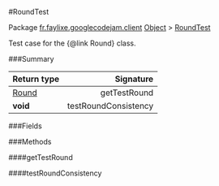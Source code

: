 #RoundTest

Package [fr.faylixe.googlecodejam.client](nullfr/faylixe/googlecodejam/client)
[Object]() > [RoundTest]()

Test case for the {@link Round} class.

###Summary


Return type | Signature
--- | ---:
[Round]() | getTestRound
**void** | testRoundConsistency

###Fields


###Methods

####getTestRound


####testRoundConsistency


